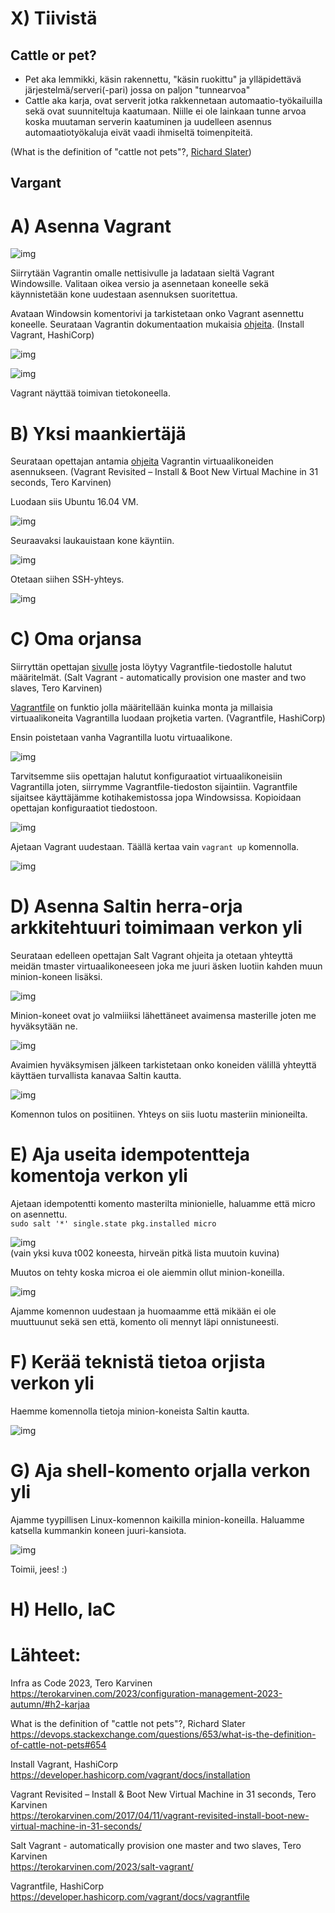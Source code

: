 # X) Tiivistä  

## Cattle or pet?  

- Pet aka lemmikki, käsin rakennettu, "käsin ruokittu" ja ylläpidettävä järjestelmä/serveri(-pari) jossa on paljon "tunnearvoa"
- Cattle aka karja, ovat serverit jotka rakkennetaan automaatio-työkailuilla sekä ovat suunniteltuja kaatumaan. Niille ei ole lainkaan tunne arvoa koska
  muutaman serverin kaatuminen ja uudelleen asennus automaatiotyökaluja eivät vaadi ihmiseltä toimenpiteitä.
  
(What is the definition of "cattle not pets"?, [Richard Slater](https://devops.stackexchange.com/questions/653/what-is-the-definition-of-cattle-not-pets#654))  

## Vargant  



# A) Asenna Vagrant  

![img](./install_vagrant.png)

Siirrytään Vagrantin omalle nettisivulle ja ladataan sieltä Vagrant Windowsille. Valitaan oikea versio ja asennetaan koneelle sekä käynnistetään kone uudestaan asennuksen suoritettua.  

Avataan Windowsin komentorivi ja tarkistetaan onko Vagrant asennettu koneelle. Seurataan Vagrantin dokumentaation mukaisia [ohjeita](https://developer.hashicorp.com/vagrant/docs/installation). (Install Vagrant, HashiCorp)  

![img](./vag_ohj.png)  

![img](./vag_toimii.png)  

Vagrant näyttää toimivan tietokoneella.

# B) Yksi maankiertäjä  

Seurataan opettajan antamia [ohjeita](https://terokarvinen.com/2017/04/11/vagrant-revisited-install-boot-new-virtual-machine-in-31-seconds/) Vagrantin virtuaalikoneiden asennukseen. (Vagrant Revisited – Install & Boot New Virtual Machine in 31 seconds, Tero Karvinen)  

Luodaan siis Ubuntu 16.04 VM.  

![img](./vag_init.png)  

Seuraavaksi laukauistaan kone käyntiin.  

![img](./vag_up.png)  

Otetaan siihen SSH-yhteys.  

![img](./vag_ssh.png)  

# C) Oma orjansa  

Siirryttän opettajan [sivulle](https://terokarvinen.com/2023/salt-vagrant/) josta löytyy Vagrantfile-tiedostolle halutut määritelmät. (Salt Vagrant - automatically provision one master and two slaves, Tero Karvinen)  

[Vagrantfile](https://developer.hashicorp.com/vagrant/docs/vagrantfile) on funktio jolla määritellään kuinka monta ja millaisia virtuaalikoneita Vagrantilla luodaan projketia varten. (Vagrantfile, HashiCorp)  

Ensin poistetaan vanha Vagrantilla luotu virtuaalikone.  

![img](./vag_dest.png)  

Tarvitsemme siis opettajan halutut konfiguraatiot virtuaalikoneisiin Vagrantilla joten, siirrymme Vagrantfile-tiedoston sijaintiin. Vagrantfile sijaitsee käyttäjämme kotihakemistossa jopa Windowsissa. Kopioidaan opettajan konfiguraatiot tiedostoon.  

![img](./vagfile.png)  

Ajetaan Vagrant uudestaan. Täällä kertaa vain ```vagrant up``` komennolla.  

![img](./vag_3.png)  


# D) Asenna Saltin herra-orja arkkitehtuuri toimimaan verkon yli  

Seurataan edelleen opettajan Salt Vagrant ohjeita ja otetaan yhteyttä meidän tmaster virtuaalikoneeseen joka me juuri äsken luotiin kahden muun minion-koneen lisäksi.

![img](./ssh_tmaster.png)  

Minion-koneet ovat jo valmiiiksi lähettäneet avaimensa masterille joten me hyväksytään ne.

![img](./salt_key.png)  

Avaimien hyväksymisen jälkeen tarkistetaan onko koneiden välillä yhteyttä käyttäen turvallista kanavaa Saltin kautta.

![img](./salt_ip.png)  

Komennon tulos on positiinen. Yhteys on siis luotu masteriin minioneilta.

# E) Aja useita idempotentteja komentoja verkon yli  

Ajetaan idempotentti komento masterilta minionielle, haluamme että micro on asennettu.  
```sudo salt '*' single.state pkg.installed micro```

![img](./t2_micro.png)  
(vain yksi kuva t002 koneesta, hirveän pitkä lista muutoin kuvina)

Muutos on tehty koska microa ei ole aiemmin ollut minion-koneilla.  

![img](./micro_uus.png)  

Ajamme komennon uudestaan ja huomaamme että mikään ei ole muuttuunut sekä sen että, komento oli mennyt läpi onnistuneesti.  

# F) Kerää teknistä tietoa orjista verkon yli  

Haemme komennolla tietoja minion-koneista Saltin kautta.  

![img](./grains.png)  

# G) Aja shell-komento orjalla verkon yli  

Ajamme tyypillisen Linux-komennon kaikilla minion-koneilla. Haluamme katsella kummankin koneen juuri-kansiota.  

![img](./salt_list.png)  

Toimii, jees! :)

# H) Hello, IaC  



# Lähteet:

Infra as Code 2023, Tero Karvinen  
https://terokarvinen.com/2023/configuration-management-2023-autumn/#h2-karjaa  

What is the definition of "cattle not pets"?, Richard Slater  
https://devops.stackexchange.com/questions/653/what-is-the-definition-of-cattle-not-pets#654  

Install Vagrant, HashiCorp  
https://developer.hashicorp.com/vagrant/docs/installation  

Vagrant Revisited – Install & Boot New Virtual Machine in 31 seconds, Tero Karvinen  
https://terokarvinen.com/2017/04/11/vagrant-revisited-install-boot-new-virtual-machine-in-31-seconds/  

Salt Vagrant - automatically provision one master and two slaves, Tero Karvinen  
https://terokarvinen.com/2023/salt-vagrant/  

Vagrantfile, HashiCorp  
https://developer.hashicorp.com/vagrant/docs/vagrantfile  
